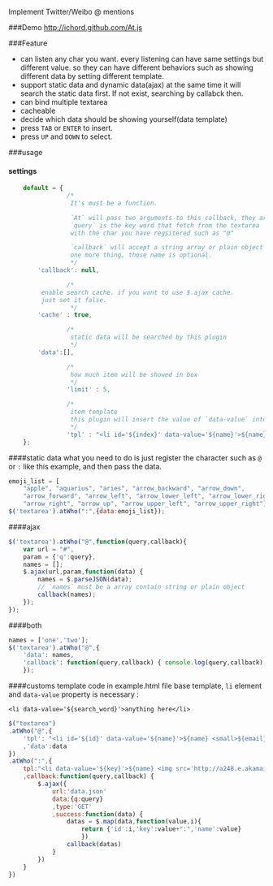 Implement Twitter/Weibo @ mentions

###Demo
http://ichord.github.com/At.js

###Feature
* can listen any char you want.
    every listening can have same settings but different value.
    so they can have different behaviors such as showing different data by setting different template.
* support static data and dynamic data(ajax) at the same time
    it will search the static data first. If not exist, searching by callabck then.
* can bind multiple textarea
* cacheable
* decide which data should be showing yourself(data template)
* press `TAB` or `ENTER` to insert.
* press `UP` and `DOWN` to select.

###usage

#### settings
``` javascript
    default = {
                /*
                 It's must be a function.

                 `At` will pass two arguments to this callback, they are `query` and `callback`:
                 `query` is the key word that fetch from the textarea 
                 with the char you have regsitered such as "@"

                 `callback` will accept a string array or plain object array
                 one more thing, those name is optional.
                 */
		'callback': null,

                /*
		 enable search cache. if you want to use $.ajax cache.
		 just set it false.
                 */
		'cache' : true,

                /* 
                 static data will be searched by this plugin
                 */
		'data':[],

                /*
                 how much item will be showed in box
                 */
                'limit' : 5,

                /* 
                 item template
                 this plugin will insert the value of `data-value` into textarea and search by it.
                 */
                'tpl' : "<li id='${index}' data-value='${name}'>${name}</li>"
	};
```

####static data
what you need to do is just register the character such as `@` or `:` like this example,
and then pass the data.
``` javascript
emoji_list = [
    "apple", "aquarius", "aries", "arrow_backward", "arrow_down",
    "arrow_forward", "arrow_left", "arrow_lower_left", "arrow_lower_right",
    "arrow_right", "arrow_up", "arrow_upper_left", "arrow_upper_right"];
$('textarea').atWho(":",{data:emoji_list});
```

####ajax
``` javascript
$('textarea').atWho("@",function(query,callback){
    var url = "#",
    param = {'q':query},
    names = [];
    $.ajax(url,param,function(data) {
        names = $.parseJSON(data);
        // `names` must be a array contain string or plain object 
        callback(names);
    });
});
```

####both
``` javascript
names = ['one','two'];
$('textarea').atWho("@",{
    'data': names,
    'callback': function(query,callback) { console.log(query,callback);}
    });
```

####customs template
code in example.html file
base template, `li` element and `data-value` property is necessary :

`<li data-value='${search_word}'>anything here</li>`

``` javascript
$("textarea")
.atWho("@",{
    'tpl': "<li id='${id}' data-value='${name}'>${name} <small>${email}</small></li>"
    ,'data':data
})
.atWho(":",{
    tpl:"<li data-value='${key}'>${name} <img src='http://a248.e.akamai.net/assets.github.com/images/icons/emoji/${name}.png'  height='20' width='20' /></li>"
    ,callback:function(query,callback) {
        $.ajax({
            url:'data.json'
            data:{q:query}
            ,type:'GET'
            ,success:function(data) {
                datas = $.map(data,function(value,i){
                    return {'id':i,'key':value+":",'name':value}
                    })
                callback(datas)
            }
        })
    }
})
```
